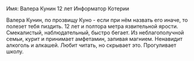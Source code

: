 Имя: Валера Кунин
12 лет
Информатор Котерии

Валера Кунин, по прозвищу Куно - если при нём назвать его иначе, то полезет тебя пиздить. 12 лет и полтора метра язвительной ярости. Смекалистый, наблюдательный, быстро бегает. Из неблагополучной семьи, курит и принимает амфетамин, запивая магнием. Ненавидит алкоголь и алкашей. Любит читать, но скрывает это. Прогуливает школу.